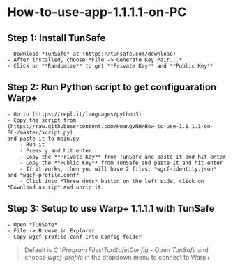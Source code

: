 # How-to-use-app-1.1.1.1-on-PC

## Step 1: Install TunSafe

    - Download *TunSafe* at (https://tunsafe.com/download)
    - After installed, choose *File -> Generate Key Pair...*
    - Click on **Randomize** to get **Private Key** and **Public Key**

## Step 2: Run Python script to get configuaration Warp+

    - Go to (https://repl.it/languages/python3)
    - Copy the script from (https://raw.githubusercontent.com/HoangVNH/How-to-use-1.1.1.1-on-PC-/master/script.py)
    and paste it to main.py
        - Run it
        - Press y and hit enter
        - Copy the **Private Key** from TunSafe and paste it and hit enter
        - Copy the **Public Key** from TunSafe and paste it and hit enter
        - If it works, then you will have 2 files: *wgcf-identity.json* and *wgcf-profile.conf*
        - Click into *Three dots* button on the left side, click on *Download as zip* and unzip it.
        
## Step 3: Setup to use Warp+ 1.1.1.1 with TunSafe
    - Open *TunSafe*
    - File -> Browse in Explorer
    - Copy wgcf-profile.conf into Config folder 
> Default is *C:\Program Files\TunSafe\Config*
    - Open *TunSafe* and choose *wgcf-profile* in the dropdown menu to connect to Warp+
